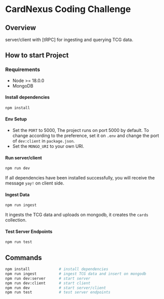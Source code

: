 # CardNexus Coding Challenge

## Overview

server/client with [tRPC] for ingesting and querying TCG data.

## How to start Project

### Requirements

- Node >= 18.0.0
- MongoDB

#### Install dependencies

```bash
npm install
```

#### Env Setup

- Set the `PORT` to 5000, The project runs on port 5000 by default. To change according to the preference, set it on `.env` and change the port of `dev:client` in `package.json`.
- Set the `MONGO_URI` to your own URI.

#### Run server/client

```bash
npm run dev
```

If all dependencies have been installed successfully, you will receive the message `yay!` on client side.

#### Ingest Data

```bash
npm run ingest
```

It ingests the TCG data and uploads on mongodb, it creates the `cards` collection.

#### Test Server Endpoints

```bash
npm run test
```

## Commands

```bash
npm install             # install dependencies
npm run ingest          # ingest TCG data and insert on mongodb
npm run dev:server      # start server
npm run dev:client      # start client
npm run dev             # start server/client
npm run test            # test server endpoints
```
